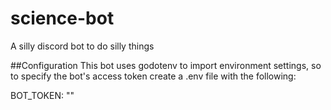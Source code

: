 # science-bot
A silly discord bot to do silly things

##Configuration
This bot uses godotenv to import environment settings, so to specify the bot's access token create a .env file with the following:

BOT_TOKEN: "<token here>"
